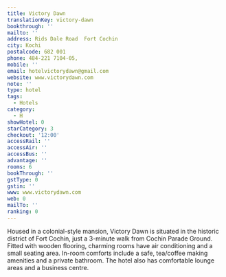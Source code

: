 ```yaml
---
title: Victory Dawn
translationKey: victory-dawn
bookthrough: ''
mailto: ''
address: Rids Dale Road  Fort Cochin
city: Kochi
postalcode: 682 001
phone: 484-221 7104-05,
mobile: ''
email: hotelvictorydawn@gmail.com
website: www.victorydawn.com
note: ''
type: hotel
tags:
  - Hotels
category:
  - H
showHotel: 0
starCategory: 3
checkout: '12:00'
accessRail: ''
accessAir: ''
accessBus: ''
advantage: ''
rooms: 6
bookThrough: ''
gstType: 0
gstin: ''
www: www.victorydawn.com
web: 0
mailTo: ''
ranking: 0
---
```







Housed in a colonial-style mansion, Victory Dawn is situated in the historic district of Fort Cochin, just a 3-minute walk from Cochin Parade Ground.    Fitted with wooden flooring, charming rooms have air conditioning and a small seating area. In-room comforts include a safe, tea/coffee making amenities and a private bathroom.    The hotel also has comfortable lounge areas and a business centre.  